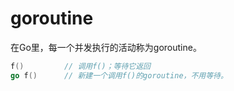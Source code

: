 
# goroutine
在Go里，每一个并发执行的活动称为goroutine。
```go
f()         // 调用f()；等待它返回
go f()      // 新建一个调用f()的goroutine，不用等待。
```
